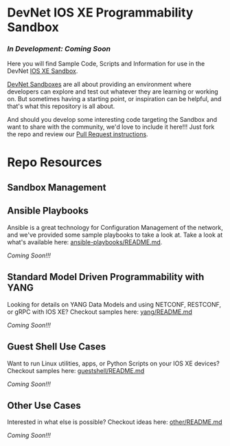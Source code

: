 # DevNet IOS XE Programmability Sandbox 

### *In Development: Coming Soon*

Here you will find Sample Code, Scripts and Information for use in the DevNet [IOS XE Sandbox](). 

[DevNet Sandboxes](http://developer.cisco.com/sandbox) are all about providing an environment where developers can explore and test out whatever they are learning or working on.  But sometimes having a starting point, or inspiration can be helpful, and that's what this repository is all about.  

And should you develop some interesting code targeting the Sandbox and want to share with the community, we'd love to include it here!!! Just fork the repo and review our [Pull Request instructions](pull-requests.md).  

# Repo Resources 

## Sandbox Management

## Ansible Playbooks

Ansible is a great technology for Configuration Management of the network, and we've provided some sample playbooks to take a look at.  Take a look at what's available here:  [ansible-playbooks/README.md](ansible-playbooks/README.md).

*Coming Soon!!!*  

## Standard Model Driven Programmability with YANG

Looking for details on YANG Data Models and using NETCONF, RESTCONF, or gRPC with IOS XE?  Checkout samples here: [yang/README.md](yang/README.md)

*Coming Soon!!!*

## Guest Shell Use Cases

Want to run Linux utilities, apps, or Python Scripts on your IOS XE devices?  Checkout samples here: [guestshell/README.md](guestshell/README.md)

*Coming Soon!!!*

## Other Use Cases

Interested in what else is possible?  Checkout ideas here: [other/README.md](other/README.md)

*Coming Soon!!!*

